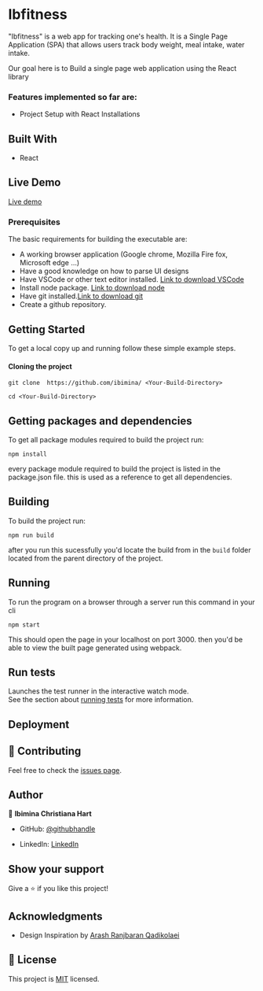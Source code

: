 # Ibfitness

"Ibfitness" is a web app for tracking one's health. It is a Single Page Application (SPA) that allows users track body weight, meal intake, water intake.

Our goal here is to Build a single page web application using the React library 
![]()
![]()
![]()

### Features implemented so far are:

- Project Setup with React Installations

## Built With

- React 
## Live Demo
[Live demo]()


### Prerequisites

The basic requirements for building the executable are:

- A working browser application (Google chrome, Mozilla Fire fox, Microsoft edge ...)
- Have a good knowledge on how to parse UI designs
- Have VSCode or other text editor installed. [Link to download VSCode](https://code.visualstudio.com/download)
- Install node package. [Link to download node](https://nodejs.org/en/download/)
- Have git installed.[Link to download git](https://git-scm.com/downloads)
- Create a github repository.
## Getting Started

To get a local copy up and running follow these simple example steps.
#### Cloning the project

```
git clone  https://github.com/ibimina/ <Your-Build-Directory>

```

```
cd <Your-Build-Directory> 

```

## Getting packages and dependencies
To get all package modules required to build the project run:
```
npm install
```
every package module required to build the project is listed in the package.json file. this is used as a reference to get all dependencies.

## Building 

To build the project run:
```
npm run build
```
after you run this sucessfully you'd locate the build from in the ```build``` folder located from the parent directory of the project.

## Running

To run the program on a browser through a server run this command in your cli
```
npm start
```
This should open the page in your localhost on port 3000. then you'd be able to view the built page generated using webpack.

## Run tests

Launches the test runner in the interactive watch mode.\
See the section about [running tests](https://facebook.github.io/create-react-app/docs/running-tests) for more information.

## Deployment


## 🤝 Contributing

Feel free to check the [issues page](../../issues/).

## Author
👤 **Ibimina Christiana Hart**

- GitHub: [@githubhandle](https://github.com/ibimina)

- LinkedIn: [LinkedIn](https://www.linkedin.com/in/ibimina-hart)

## Show your support

Give a ⭐️ if you like this project!

## Acknowledgments

- Design Inspiration by [Arash Ranjbaran Qadikolaei](https://www.figma.com/@arashrq)

## 📝 License

This project is [MIT](./LICENCE.md) licensed.
